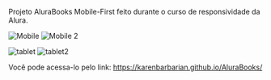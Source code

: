 Projeto AluraBooks Mobile-First feito durante o curso de responsividade da Alura.  


![Mobile](https://github.com/user-attachments/assets/0e580dec-13a3-4db6-bc11-3944e0a57b05)  ![Mobile 2](https://github.com/user-attachments/assets/194b1262-effd-4f4a-b10a-cb60dcf3c255)




![tablet](https://github.com/user-attachments/assets/5dcc7c8e-8f31-48b2-8545-f97406b321be) ![tablet2](https://github.com/user-attachments/assets/980a9e78-393e-4995-bb88-4713efb651df)





















Você pode acessa-lo pelo link: https://karenbarbarian.github.io/AluraBooks/
